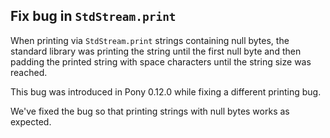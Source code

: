 ## Fix bug in `StdStream.print`

When printing via `StdStream.print` strings containing null bytes, the standard library was printing the string until the first null byte and then padding the printed string with space characters until the string size was reached.

This bug was introduced in Pony 0.12.0 while fixing a different printing bug.

We've fixed the bug so that printing strings with null bytes works as expected.
